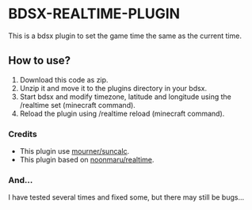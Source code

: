 # BDSX-REALTIME-PLUGIN
This is a bdsx plugin to set the game time the same as the current time.

## How to use?
1. Download this code as zip.
2. Unzip it and move it to the plugins directory in your bdsx.
3. Start bdsx and modify timezone, latitude and longitude using the /realtime set (minecraft command).
4. Reload the plugin using /realtime reload (minecraft command).

### Credits
- This plugin use [mourner/suncalc](https://github.com/mourner/suncalc).
- This plugin based on [noonmaru/realtime](https://github.com/noonmaru/realtime).

### And...
I have tested several times and fixed some, but there may still be bugs...
